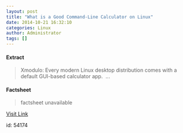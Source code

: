 ```yaml
---
layout: post
title: "What is a Good Command-Line Calculator on Linux"
date: 2014-10-21 16:32:10
categories: Linux
author: Administrator
tags: []
---
```



#### Extract
>Xmodulo: Every modern Linux desktop distribution comes with a default GUI-based calculator app.&nbsp;...

#### Factsheet
>factsheet unavailable

[Visit Link](https://www.linux.com/learn/tutorials/792469-what-is-a-good-command-line-calculator-on-linux/)

id:   54174

